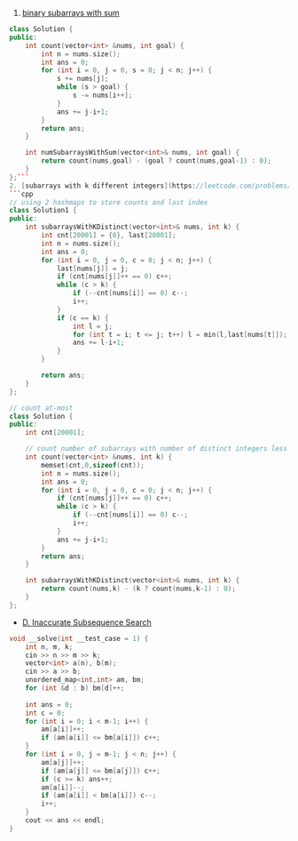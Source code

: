 1. [binary subarrays with sum](https://leetcode.com/problems/binary-subarrays-with-sum/)
```cpp
class Solution {
public:
    int count(vector<int> &nums, int goal) {
        int n = nums.size();
        int ans = 0;
        for (int i = 0, j = 0, s = 0; j < n; j++) {
            s += nums[j];
            while (s > goal) {
                s -= nums[i++];
            }
            ans += j-i+1;
        }
        return ans;
    }

    int numSubarraysWithSum(vector<int>& nums, int goal) {
        return count(nums,goal) - (goal ? count(nums,goal-1) : 0);
    }
};```
2. [subarrays with k different integers](https://leetcode.com/problems/subarrays-with-k-different-integers/description/)
```cpp
// using 2 hashmaps to store counts and last index
class Solution1 {
public:
    int subarraysWithKDistinct(vector<int>& nums, int k) {
        int cnt[20001] = {0}, last[20001];
        int n = nums.size();
        int ans = 0;
        for (int i = 0, j = 0, c = 0; j < n; j++) {
            last[nums[j]] = j;
            if (cnt[nums[j]]++ == 0) c++;
            while (c > k) {
                if (--cnt[nums[i]] == 0) c--;
                i++;
            }
            if (c == k) {
                int l = j;
                for (int t = i; t <= j; t++) l = min(l,last[nums[t]]);
                ans += l-i+1;
            }
        }

        return ans;
    }
};

// count at-most
class Solution {
public:
    int cnt[20001];

    // count number of subarrays with number of distinct integers less than or equal k
    int count(vector<int> &nums, int k) {
        memset(cnt,0,sizeof(cnt));
        int n = nums.size();
        int ans = 0;
        for (int i = 0, j = 0, c = 0; j < n; j++) {
            if (cnt[nums[j]]++ == 0) c++;
            while (c > k) {
                if (--cnt[nums[i]] == 0) c--;
                i++;
            }
            ans += j-i+1;
        }
        return ans;
    }

    int subarraysWithKDistinct(vector<int>& nums, int k) {
        return count(nums,k) - (k ? count(nums,k-1) : 0);
    }
};
```
- [D. Inaccurate Subsequence Search](https://codeforces.com/contest/1955/problem/D)
```cpp
void __solve(int __test_case = 1) {
    int n, m, k;
    cin >> n >> m >> k;
    vector<int> a(n), b(m);
    cin >> a >> b;
    unordered_map<int,int> am, bm;
    for (int &d : b) bm[d]++;
 
    int ans = 0;
    int c = 0;
    for (int i = 0; i < m-1; i++) {
        am[a[i]]++;
        if (am[a[i]] <= bm[a[i]]) c++;
    }
    for (int i = 0, j = m-1; j < n; j++) {
        am[a[j]]++;
        if (am[a[j]] <= bm[a[j]]) c++;
        if (c >= k) ans++;
        am[a[i]]--;
        if (am[a[i]] < bm[a[i]]) c--;
        i++;
    }
    cout << ans << endl;
}
```